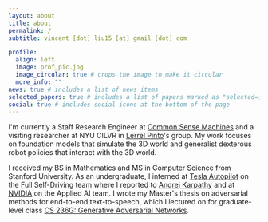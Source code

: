 ```yaml
---
layout: about
title: about
permalink: /
subtitle: vincent [dot] liu15 [at] gmail [dot] com

profile:
  align: left
  image: prof_pic.jpg
  image_circular: true # crops the image to make it circular
  more_info: ""
news: true # includes a list of news items
selected_papers: true # includes a list of papers marked as "selected={true}"
social: true # includes social icons at the bottom of the page
---
```


I'm currently a Staff Research Engineer at [Common Sense Machines](https://www.csm.ai/) and a visiting researcher at NYU CILVR in [Lerrel Pinto](https://www.lerrelpinto.com/)'s group. My work focuses on foundation models that simulate the 3D world and generalist dexterous robot policies that interact with the 3D world.

I received my BS in Mathematics and MS in Computer Science from Stanford University. As an undergraduate, I interned at [Tesla Autopilot](https://www.tesla.com/autopilot) on the Full Self-Driving team where I reported to [Andrej Karpathy](https://karpathy.ai/) and at [NVIDIA](https://www.nvidia.com/en-us/) on the Applied AI team. I wrote my Master's thesis on adversarial methods for end-to-end text-to-speech, which I lectured on for graduate-level class [CS 236G: Generative Adversarial Networks](https://cs236g.stanford.edu/).
